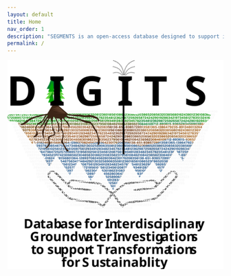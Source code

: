 ```yaml
---
layout: default
title: Home
nav_order: 1
description: "SEGMENTS is an open-access database designed to support interdisciplinary, large-scale groundwater sustainability studies."
permalink: /
---
```


<p align="center">
  <img src="https://raw.githubusercontent.com/XanderHuggins/SEGMENTS/9e4243c556db2a45fe3e4b9495f91063d0a86505/docs/logo-digits-3.svg" 
  width="600"/>
</p>
